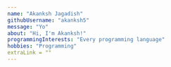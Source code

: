 ```yaml
---
name: "Akanksh Jagadish"
githubUsername: "akanksh5"
message: "Yo"
about: "Hi, I'm Akanksh!"
programmingInterests: "Every programming language"
hobbies: "Programming"
extraLink = ""
---
```


